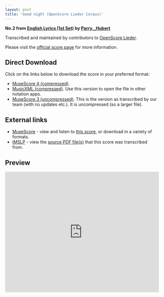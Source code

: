 ```yaml
---
layout: post
title: 'Good night (OpenScore Lieder Corpus)'
---
```


__No.2 from [English Lyrics (1st Set)](https://fourscoreandmore.org/openscore/lieder/Parry,_Hubert/English_Lyrics_%281st_Set%29/) by [Parry,_Hubert](https://fourscoreandmore.org/openscore/lieder/Parry,_Hubert)__

Transcribed and maintained by contributors to [OpenScore Lieder].

Please visit the [official score page] for more information.

[official score page]: https://musescore.com/openscore-lieder-corpus/scores/6425381
[OpenScore Lieder]: https://musescore.com/openscore-lieder-corpus

## Direct Download

Click on the links below to download the score in your preferred format:
- [MuseScore 4 (compressed)](https://fourscoreandmore.org/openscore/lieder/Parry,_Hubert/English_Lyrics_%281st_Set%29/2_Good_night.mscz).
- [MusicXML (compressed)](https://fourscoreandmore.org/openscore/lieder/Parry,_Hubert/English_Lyrics_%281st_Set%29/2_Good_night.mxl). Use this version to open the file in other notation apps.
- [MuseScore 3 (uncompressed)](https://raw.githubusercontent.com/OpenScore/Lieder/refs/heads/main/scores/Parry,_Hubert/English_Lyrics_%281st_Set%29/2_Good_night/lc6425381.mscx). This is the version as transcribed by our team (with no updates etc.). It is uncompressed (so a larger file).

## External links

- [MuseScore] - view and listen to [this score][MuseScore], or download in a variety of formats.
- [IMSLP] - view the [source PDF file(s)][IMSLP] that this score was transcribed from.

[MuseScore]: https://musescore.com/score/6425381
[IMSLP]: https://imslp.org/wiki/Special:ReverseLookup/33700

## Preview

<iframe width="100%" height="394" src="https://musescore.com/openscore-lieder-corpus/scores/6425381/embed" frameborder="0" allowfullscreen allow="autoplay; fullscreen"></iframe>
